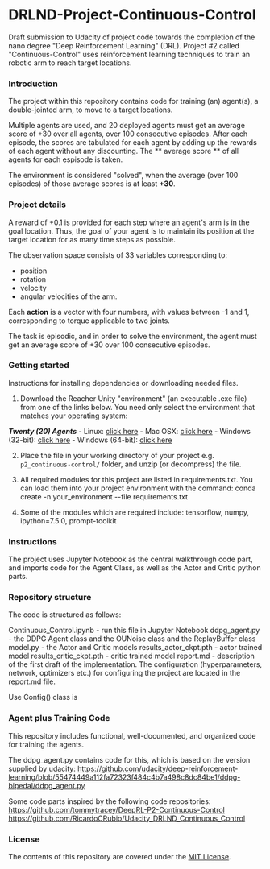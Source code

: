 # DRLND-Project-Continuous-Control
Draft submission to Udacity of project code towards the completion of the nano degree "Deep Reinforcement Learning" (DRL). Project #2 called "Continuous-Control" uses reinforcement learning techniques to train an robotic arm to reach target locations.

### Introduction

The project within this repository contains code for training (an) agent(s), a double-jointed arm, to move to a target locations. 

Multiple agents are used, and 20 deployed agents must get an average score of +30 over all agents, over 100 consecutive episodes.
After each episode, the scores are tabulated for each agent by adding up the rewards of each agent without any discounting. 
The ** average score ** of all agents for each espisode is taken.

The environment is considered "solved", when the average (over 100 episodes) of those average scores is at least **+30**.

### Project details

A reward of +0.1 is provided for each step where an agent's arm is in the goal location. Thus, the goal of your agent is to maintain its position at the target location for as many time steps as possible.

The observation space consists of 33 variables corresponding to:
- position 
- rotation 
- velocity 
- angular velocities of the arm. 

Each **action** is a vector with four numbers, with values between -1 and 1, corresponding to torque applicable to two joints. 

The task is episodic, and in order to solve the environment, the agent must get an average score of +30 over 100 consecutive episodes.

### Getting started

Instructions for installing dependencies or downloading needed files.

1. Download the Reacher Unity "environment" (an executable .exe file) from one of the links below.  You need only select the environment that matches your operating system:

**_Twenty (20) Agents_**
        - Linux: [click here](https://s3-us-west-1.amazonaws.com/udacity-drlnd/P2/Reacher/Reacher_Linux.zip)
        - Mac OSX: [click here](https://s3-us-west-1.amazonaws.com/udacity-drlnd/P2/Reacher/Reacher.app.zip)
        - Windows (32-bit): [click here](https://s3-us-west-1.amazonaws.com/udacity-drlnd/P2/Reacher/Reacher_Windows_x86.zip)
        - Windows (64-bit): [click here](https://s3-us-west-1.amazonaws.com/udacity-drlnd/P2/Reacher/Reacher_Windows_x86_64.zip)

2. Place the file in your working directory of your project e.g. `p2_continuous-control/` folder, and unzip (or decompress) the file.
3. All required modules for this project are listed in requirements.txt. You can load them into your project environment with the command:  conda create -n your_environment --file requirements.txt

4. Some of the modules which are required include: tensorflow, numpy, ipython=7.5.0, prompt-toolkit

### Instructions 

The project uses Jupyter Notebook as the central walkthrough code part, and imports code for the Agent Class, as well as the Actor and Critic python parts.

### Repository structure

The code is structured as follows:

Continuous_Control.ipynb - run this file in Jupyter Notebook
ddpg_agent.py - the DDPG Agent class and the OUNoise class and the ReplayBuffer class
model.py - the Actor and Critic models
results_actor_ckpt.pth - actor trained model
results_critic_ckpt.pth - critic trained model
report.md - description of the first draft of the implementation.
The configuration (hyperparameters, network, optimizers etc.) for configuring the project are located in the report.md file.

Use Config() class is 

### Agent plus Training Code

This repository includes functional, well-documented, and organized code for training the agents.

The ddpg_agent.py contains code for this, which is based on the version supplied by udacity:
https://github.com/udacity/deep-reinforcement-learning/blob/55474449a112fa72323f484c4b7a498c8dc84be1/ddpg-bipedal/ddpg_agent.py 

Some code parts inspired by the following code repositories: 
https://github.com/tommytracey/DeepRL-P2-Continuous-Control
https://github.com/RicardoCRubio/Udacity_DRLND_Continuous_Control


### License
The contents of this repository are covered under the [MIT License](LICENSE).
